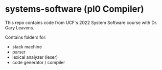 # systems-software (pl0 Compiler)

This repo contains code from UCF's 2022 System Software course with Dr. Gary Leavens.

Contains folders for:
- stack machine
- parser
- lexical analyzer (lexer)
- code generator / compiler

